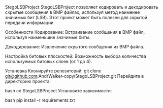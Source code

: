 StegoLSBProject
StegoLSBProject позволяет кодировать и декодировать скрытые сообщения в BMP файлах, используя метод наименее значимых бит (LSB). Этот проект может быть полезен для скрытой передачи информации.

Особенности
Кодирование: Встраивание сообщения в BMP файл, используя наименьшие значимые биты.

Декодирование: Извлечение скрытого сообщения из BMP файла.

Настройка битовых плоскостей: Возможность выбора количества используемых битовых слоев (от 1 до 4).

Установка
Клонируйте репозиторий:
git clone git@github.com:AndrWalker-copy/StegoLSBProject.git
Перейдите в директорию проекта:

bash
cd StegoLSBProject
Установите зависимости:

bash
pip install -r requirements.txt
